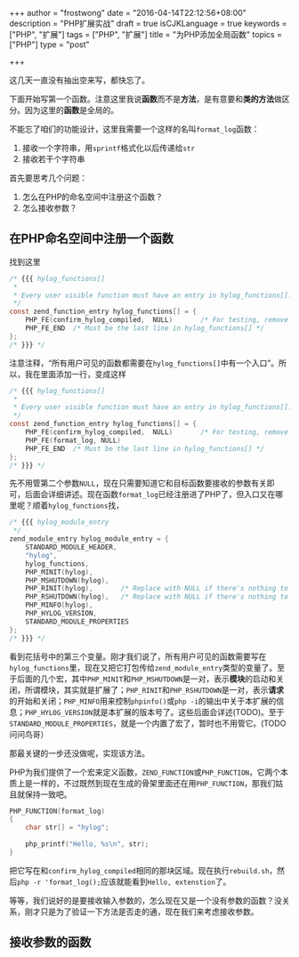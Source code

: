 +++
author = "frostwong"
date = "2016-04-14T22:12:56+08:00"
description = "PHP扩展实战"
draft = true
isCJKLanguage = true
keywords = ["PHP", "扩展"]
tags = ["PHP", "扩展"]
title = "为PHP添加全局函数"
topics = ["PHP"]
type = "post"

+++

这几天一直没有抽出空来写，都快忘了。

下面开始写第一个函数。注意这里我说**函数**而不是**方法**，是有意要和**类的方法**做区分。因为这里的**函数**是全局的。

不能忘了咱们的功能设计，这里我需要一个这样的名叫`format_log`函数：

1. 接收一个字符串，用`sprintf`格式化以后传递给`str`
2. 接收若干个字符串

首先要思考几个问题：

1. 怎么在PHP的命名空间中注册这个函数？
2. 怎么接收参数？

## 在PHP命名空间中注册一个函数

找到这里

```c
/* {{{ hylog_functions[]
 *
 * Every user visible function must have an entry in hylog_functions[].
 */
const zend_function_entry hylog_functions[] = {
    PHP_FE(confirm_hylog_compiled,  NULL)       /* For testing, remove later. */
    PHP_FE_END  /* Must be the last line in hylog_functions[] */
};
/* }}} */
```

注意注释，“所有用户可见的函数都需要在`hylog_functions[]`中有一个入口”。所以，我在里面添加一行，变成这样

```c
/* {{{ hylog_functions[]
 *
 * Every user visible function must have an entry in hylog_functions[].
 */
const zend_function_entry hylog_functions[] = {
    PHP_FE(confirm_hylog_compiled,  NULL)       /* For testing, remove later. */
    PHP_FE(format_log, NULL)
    PHP_FE_END  /* Must be the last line in hylog_functions[] */
};
/* }}} */
```

先不用管第二个参数`NULL`，现在只需要知道它和目标函数要接收的参数有关即可，后面会详细讲述。现在函数`format_log`已经注册进了PHP了，但入口又在哪里呢？顺着`hylog_functions`找，

```c
/* {{{ hylog_module_entry
 */
zend_module_entry hylog_module_entry = {
	STANDARD_MODULE_HEADER,
	"hylog",
	hylog_functions,
	PHP_MINIT(hylog),
	PHP_MSHUTDOWN(hylog),
	PHP_RINIT(hylog),		/* Replace with NULL if there's nothing to do at request start */
	PHP_RSHUTDOWN(hylog),	/* Replace with NULL if there's nothing to do at request end */
	PHP_MINFO(hylog),
	PHP_HYLOG_VERSION,
	STANDARD_MODULE_PROPERTIES
};
/* }}} */
```

看到花括号中的第三个变量。刚才我们说了，所有用户可见的函数需要写在`hylog_functions`里，现在又把它打包传给`zend_module_entry`类型的变量了。至于后面的几个宏，其中`PHP_MINIT`和`PHP_MSHUTDOWN`是一对，表示**模块**的启动和关闭，所谓模块，其实就是扩展了；`PHP_RINIT`和`PHP_RSHUTDOWN`是一对，表示**请求**的开始和关闭；`PHP_MINFO`用来控制`phpinfo()`或`php -i`的输出中关于本扩展的信息；`PHP_HYLOG_VERSION`就是本扩展的版本号了。这些后面会详述(TODO)。至于`STANDARD_MODULE_PROPERTIES`，就是一个内置了宏了，暂时也不用管它。(TODO问问鸟哥）

那最关键的一步还没做呢，实现该方法。

PHP为我们提供了一个宏来定义函数，`ZEND_FUNCTION`或`PHP_FUNCTION`，它两个本质上是一样的，不过既然到现在生成的骨架里面还在用`PHP_FUNCTION`，那我们姑且就保持一致吧。


```c
PHP_FUNCTION(format_log)
{
	char str[] = "hylog";
	
	php_printf("Hello, %s\n", str);
}
```

把它写在和`confirm_hylog_compiled`相同的那块区域。现在执行`rebuild.sh`，然后`php -r 'format_log();`应该就能看到`Hello, extenstion`了。

等等，我们说好的是要接收输入参数的，怎么现在又是一个没有参数的函数？没关系，刚才只是为了验证一下方法是否走的通，现在我们来考虑接收参数。

## 接收参数的函数

